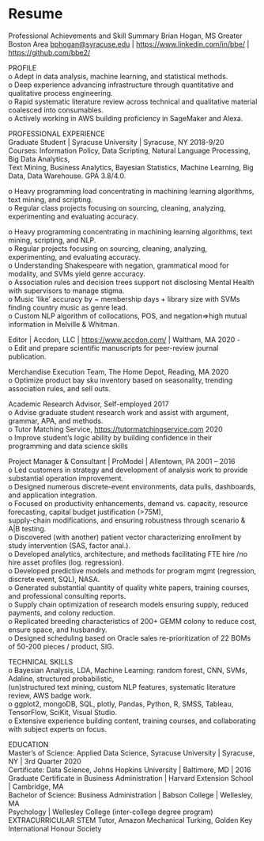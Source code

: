 # Resume
Professional Achievements and Skill Summary
Brian Hogan, MS
Greater Boston Area
bphogan@syracuse.edu | https://www.linkedin.com/in/bbe/ | https://github.com/bbe2/

PROFILE  
o	Adept in data analysis, machine learning, and statistical methods.  
o	Deep experience advancing infrastructure through quantitative and qualitative process engineering.  
o	Rapid systematic literature review across technical and qualitative material coalesced into consumables.  
o	Actively working in AWS building proficiency in SageMaker and Alexa.  

PROFESSIONAL EXPERIENCE  
Graduate Student | Syracuse University | Syracuse, NY 2018-9/20  
Courses: Information Policy, Data Scripting, Natural Language Processing, Big Data Analytics,  
  Text Mining, Business Analytics, Bayesian Statistics, Machine Learning, Big Data, Data Warehouse. GPA 3.8/4.0. 

o	Heavy programming load concentrating in machining learning algorithms, text mining, and scripting.  
o	Regular class projects focusing on sourcing, cleaning, analyzing, experimenting and evaluating accuracy.  

o	Heavy programming concentrating in machining learning algorithms, text mining, scripting, and NLP.  
o	Regular projects focusing on sourcing, cleaning, analyzing, experimenting, and evaluating accuracy.  
o	Understanding Shakespeare with negation, grammatical mood for modality, and SVMs yield genre accuracy.  
o	Association rules and decision trees support not disclosing Mental Health with supervisors to manage stigma.  
o	Music ‘like’ accuracy by ~ membership days + library size with SVMs finding country music as genre lead.   
o	Custom NLP algorithm of collocations, POS, and negation=>high mutual information in Melville & Whitman.  

Editor | Accdon, LLC | https://www.accdon.com/ | Waltham, MA 2020 -                                                        
o	Edit and prepare scientific manuscripts for peer-review journal publication.  

Merchandise Execution Team, The Home Depot, Reading, MA                                         2020  
o	Optimize product bay sku inventory based on seasonality, trending association rules, and sell outs.  
 
Academic Research Advisor, Self-employed                                                        2017  
o	Advise graduate student research work and assist with argument, grammar, APA, and methods.  
o	Tutor Matching Service, https://tutormatchingservice.com                                      2020  
o	Improve student’s logic ability by building confidence in their programming and data science skills  

Project Manager & Consultant | ProModel | Allentown, PA    2001 – 2016  
o	Led customers in strategy and development of analysis work to provide substantial operation improvement.  
o	Designed numerous discrete-event environments, data pulls, dashboards, and application integration.  
o	Focused on productivity enhancements, demand vs. capacity, resource forecasting, capital budget justification (>75M),  
  supply-chain modifications, and ensuring robustness through scenario & A|B testing.  
o	Discovered (with another) patient vector characterizing enrollment by study intervention (SAS, factor anal.).  
o	Developed analytics, architecture, and methods facilitating FTE hire /no hire asset profiles (log. regression).  
o	Developed predictive models and methods for program mgmt (regression, discrete event, SQL), NASA.  
o	Generated substantial quantity of quality white papers, training courses, and professional consulting reports.  
o	Supply chain optimization of research models ensuring supply, reduced payments, and colony reduction.  
o	Replicated breeding characteristics of 200+ GEMM colony to reduce cost, ensure space, and husbandry.  
o	Designed scheduling based on Oracle sales re-prioritization of 22 BOMs of 50-200 pieces / product, SIG.  

TECHNICAL SKILLS  
o	Bayesian Analysis, LDA, Machine Learning: random forest, CNN, SVMs, Adaline, structured probabilistic,   
(un)structured text mining, custom NLP features, systematic literature review, AWS badge work.  
o	ggplot2, mongoDB, SQL, plotly, Pandas, Python, R, SMSS, Tableau, TensorFlow, SciKit, Visual Studio.  
o	Extensive experience building content, training courses, and collaborating with subject experts on focus.   

EDUCATION  
Master’s of Science: Applied Data Science, Syracuse University | Syracuse, NY | 3rd Quarter 2020   
Certificate: Data Science, Johns Hopkins University | Baltimore, MD | 2016  
Graduate Certificate in Business Administration | Harvard Extension School | Cambridge, MA  
Bachelor of Science:  Business Administration | Babson College | Wellesley, MA  
                      Psychology | Wellesley College (inter-college degree program)
EXTRACURRICULAR
 STEM Tutor, Amazon Mechanical Turking, Golden Key International Honour Society
